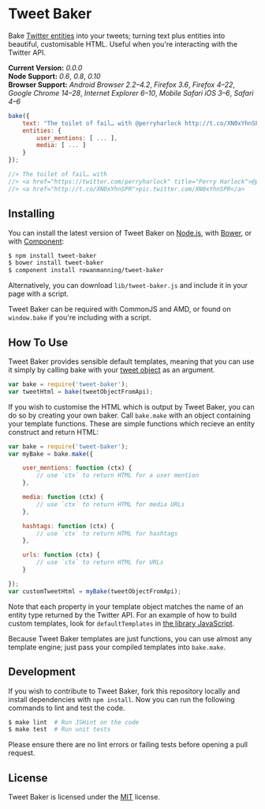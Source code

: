 
Tweet Baker
===========

Bake [Twitter entities][twitter-entities] into your tweets; turning text plus entities into beautiful, customisable HTML. Useful when you're interacting with the Twitter API.

**Current Version:** *0.0.0*  
**Node Support:** *0.6*, *0.8*, *0.10*  
**Browser Support:** *Android Browser 2.2–4.2*, *Firefox 3.6*, *Firefox 4–22*, *Google Chrome 14–28*, *Internet Explorer 6–10*, *Mobile Safari iOS 3–6*, *Safari 4–6*

```js
bake({
    text: "The toilet of fail… with @perryharlock http://t.co/XN0xYhnSPR",
    entities: {
        user_mentions: [ ... ],
        media: [ ... ]
    }
});

//> The toilet of fail… with
//> <a href="https://twitter.com/perryharlock" title="Perry Harlock">@perryharlock</a>
//> <a href="http://t.co/XN0xYhnSPR">pic.twitter.com/XN0xYhnSPR</a>
```


Installing
----------

You can install the latest version of Tweet Baker on [Node.js][node], with [Bower][bower], or with [Component][component]:

```sh
$ npm install tweet-baker
$ bower install tweet-baker
$ component install rowanmanning/tweet-baker
```

Alternatively, you can download `lib/tweet-baker.js` and include it in your page with a script.

Tweet Baker can be required with CommonJS and AMD, or found on `window.bake` if you're including with a script.


How To Use
----------

Tweet Baker provides sensible default templates, meaning that you can use it simply by calling bake with your [tweet object][twitter-tweet] as an argument.

```js
var bake = require('tweet-baker');
var tweetHtml = bake(tweetObjectFromApi);
```

If you wish to customise the HTML which is output by Tweet Baker, you can do so by creating your own baker. Call `bake.make` with an object containing your template functions. These are simple functions which recieve an entity construct and return HTML:

```js
var bake = require('tweet-baker');
var myBake = bake.make({

    user_mentions: function (ctx) {
        // use `ctx` to return HTML for a user mention
    },

    media: function (ctx) {
        // use `ctx` to return HTML for media URLs
    },

    hashtags: function (ctx) {
        // use `ctx` to return HTML for hashtags
    },

    urls: function (ctx) {
        // use `ctx` to return HTML for URLs
    }

});
var customTweetHtml = myBake(tweetObjectFromApi);
```

Note that each property in your template object matches the name of an entity type returned by the Twitter API. For an example of how to build custom templates, look for `defaultTemplates` in [the library JavaScript](lib/tweet-baker.js).

Because Tweet Baker templates are just functions, you can use almost any template engine; just pass your compiled templates into `bake.make`.


Development
-----------

If you wish to contribute to Tweet Baker, fork this repository locally and install dependencies with `npm install`. Now you can run the following commands to lint and test the code.

```sh
$ make lint  # Run JSHint on the code
$ make test  # Run unit tests
```

Please ensure there are no lint errors or failing tests before opening a pull request.


License
-------

Tweet Baker is licensed under the [MIT][mit] license.



[bower]: http://bower.io/
[component]: https://github.com/component/component
[mit]: http://opensource.org/licenses/mit-license.php
[node]: http://nodejs.org/
[twitter-entities]: https://dev.twitter.com/docs/tweet-entities
[twitter-tweet]: https://dev.twitter.com/docs/platform-objects/tweets
